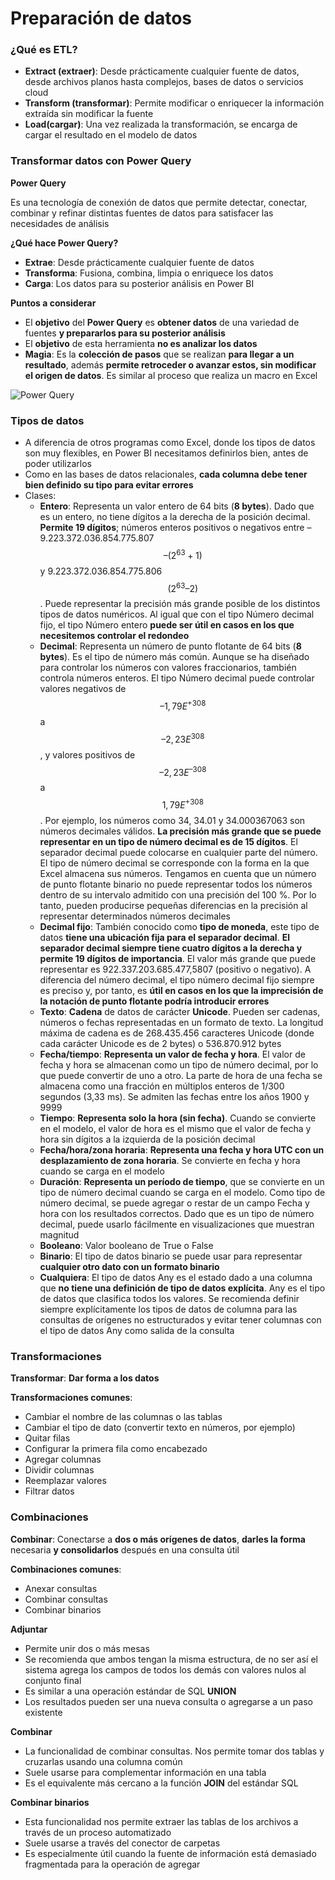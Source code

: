 # Preparación de datos

### ¿Qué es ETL?

* **Extract (extraer)**: Desde prácticamente cualquier fuente de datos, desde archivos planos hasta complejos, bases de datos o servicios cloud&#x20;
* **Transform (transformar)**: Permite modificar o enriquecer la información extraída sin modificar la fuente&#x20;
* **Load(cargar)**: Una vez realizada la transformación, se encarga de cargar el resultado en el modelo de datos

### Transformar datos con Power Query

**Power Query**

Es una tecnología de conexión de datos que permite detectar, conectar, combinar y refinar distintas fuentes de datos para satisfacer las necesidades de análisis

**¿Qué hace Power Query?**

* **Extrae**: Desde prácticamente cualquier fuente de datos
* **Transforma**: Fusiona, combina, limpia o enriquece los datos
* **Carga**: Los datos para su posterior análisis en Power BI

**Puntos a considerar**

* El **objetivo** del **Power Query** es **obtener datos** de una variedad de fuentes **y prepararlos para su posterior análisis**
* El **objetivo** de esta herramienta **no es analizar los datos**
* **Magia**: Es la **colección de pasos** que se realizan **para llegar a un resultado**, además **permite retroceder o avanzar estos, sin modificar el origen de datos**. Es similar al proceso que realiza un macro en Excel

![Power Query](https://i.imgur.com/zIjUUnw.jpg)

### Tipos de datos

* A diferencia de otros programas como Excel, donde los tipos de datos son muy flexibles, en Power BI necesitamos definirlos bien, antes de poder utilizarlos
* Como en las bases de datos relacionales, **cada columna debe tener bien definido su tipo para evitar errores**
* Clases:
  * **Entero**: Representa un valor entero de 64 bits (**8 bytes**). Dado que es un entero, no tiene dígitos a la derecha de la posición decimal. **Permite 19 dígitos**; números enteros positivos o negativos entre – 9.223.372.036.854.775.807 $$– (2^{63}+1)$$y 9.223.372.036.854.775.806 $$(2^{63} – 2)$$. Puede representar la precisión más grande posible de los distintos tipos de datos numéricos. Al igual que con el tipo Número decimal fijo, el tipo Número entero **puede ser útil en casos en los que necesitemos controlar el redondeo**
  * **Decimal**: Representa un número de punto flotante de 64 bits (**8 bytes**). Es el tipo de número más común. Aunque se ha diseñado para controlar los números con valores fraccionarios, también controla números enteros. El tipo Número decimal puede controlar valores negativos de $$– 1,79E^{+308}$$ a $$– 2,23E ^{308}$$, y valores positivos de $$– 2,23E^{–308}$$ a $$1,79E^{+308}$$. Por ejemplo, los números como 34, 34.01 y 34.000367063 son números decimales válidos. **La precisión más grande que se puede representar en un tipo de número decimal es de 15 dígitos**. El separador decimal puede colocarse en cualquier parte del número. El tipo de número decimal se corresponde con la forma en la que Excel almacena sus números. Tengamos en cuenta que un número de punto flotante binario no puede representar todos los números dentro de su intervalo admitido con una precisión del 100 %. Por lo tanto, pueden producirse pequeñas diferencias en la precisión al representar determinados números decimales
  * **Decimal fijo**: También conocido como **tipo de moneda**, este tipo de datos **tiene una ubicación fija para el separador decimal**. **El separador decimal siempre tiene cuatro dígitos a la derecha y permite 19 dígitos de importancia**. El valor más grande que puede representar es 922.337.203.685.477,5807 (positivo o negativo). A diferencia del número decimal, el tipo número decimal fijo siempre es preciso y, por tanto, es **útil en casos en los que la imprecisión de la notación de punto flotante podría introducir errores**
  * **Texto**: **Cadena** de datos de carácter **Unicode**. Pueden ser cadenas, números o fechas representadas en un formato de texto. La longitud máxima de cadena es de 268.435.456 caracteres Unicode (donde cada carácter Unicode es de 2 bytes) o 536.870.912 bytes
  * **Fecha/tiempo**: **Representa un valor de fecha y hora**. El valor de fecha y hora se almacenan como un tipo de número decimal, por lo que puede convertir de uno a otro. La parte de hora de una fecha se almacena como una fracción en múltiplos enteros de 1/300 segundos (3,33 ms). Se admiten las fechas entre los años 1900 y 9999
  * **Tiempo**: **Representa solo la hora (sin fecha)**. Cuando se convierte en el modelo, el valor de hora es el mismo que el valor de fecha y hora sin dígitos a la izquierda de la posición decimal
  * **Fecha/hora/zona horaria**: **Representa una fecha y hora UTC con un desplazamiento de zona horaria**. Se convierte en fecha y hora cuando se carga en el modelo
  * **Duración**: **Representa un período de tiempo**, que se convierte en un tipo de número decimal cuando se carga en el modelo. Como tipo de número decimal, se puede agregar o restar de un campo Fecha y hora con los resultados correctos. Dado que es un tipo de número decimal, puede usarlo fácilmente en visualizaciones que muestran magnitud
  * **Booleano**: Valor booleano de True o False
  * **Binario**: El tipo de datos binario se puede usar para representar **cualquier otro dato con un formato binario**
  * **Cualquiera**: El tipo de datos Any es el estado dado a una columna que **no tiene una definición de tipo de datos explícita**. Any es el tipo de datos que clasifica todos los valores. Se recomienda definir siempre explícitamente los tipos de datos de columna para las consultas de orígenes no estructurados y evitar tener columnas con el tipo de datos Any como salida de la consulta

### Transformaciones

**Transformar**: **Dar forma a los datos**

**Transformaciones comunes**:

* Cambiar el nombre de las columnas o las tablas
* Cambiar el tipo de dato (convertir texto en números, por ejemplo)
* Quitar filas
* Configurar la primera fila como encabezado
* Agregar columnas
* Dividir columnas
* Reemplazar valores
* Filtrar datos

### Combinaciones

**Combinar**: Conectarse a **dos o más orígenes de datos**, **darles la forma** necesaria **y consolidarlos** después en una consulta útil

**Combinaciones comunes**:

* Anexar consultas
* Combinar consultas
* Combinar binarios

**Adjuntar**

* Permite unir dos o más mesas
* Se recomienda que ambos tengan la misma estructura, de no ser así el sistema agrega los campos de todos los demás con valores nulos al conjunto final
* Es similar a una operación estándar de SQL **UNION**
* Los resultados pueden ser una nueva consulta o agregarse a un paso existente

**Combinar**

* La funcionalidad de combinar consultas. Nos permite tomar dos tablas y cruzarlas usando una columna común
* Suele usarse para complementar información en una tabla
* Es el equivalente más cercano a la función **JOIN** del estándar SQL

**Combinar binarios**

* Esta funcionalidad nos permite extraer las tablas de los archivos a través de un proceso automatizado
* Suele usarse a través del conector de carpetas
* Es especialmente útil cuando la fuente de información está demasiado fragmentada para la operación de agregar
